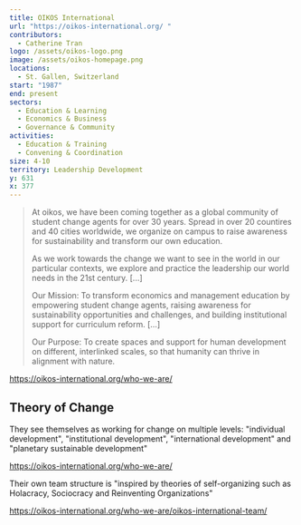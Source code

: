 ```yaml
---
title: OIKOS International
url: "https://oikos-international.org/ "
contributors:
  - Catherine Tran
logo: /assets/oikos-logo.png
image: /assets/oikos-homepage.png
locations:
  - St. Gallen, Switzerland
start: "1987"
end: present
sectors:
  - Education & Learning
  - Economics & Business
  - Governance & Community
activities:
  - Education & Training
  - Convening & Coordination
size: 4-10
territory: Leadership Development
y: 631
x: 377
---
```

> At oikos, we have been coming together as a global community of student change agents for over 30 years. Spread in over 20 countires and 40 cities worldwide, we organize on campus to raise awareness for sustainability and transform our own education.
> 
> As we work towards the change we want to see in the world in our particular contexts, we explore and practice the leadership our world needs in the 21st century. [...]
> 
> Our Mission: To transform economics and management education by empowering student change agents, raising awareness for sustainability opportunities and challenges, and building institutional support for curriculum reform. [...]
> 
> Our Purpose: To create spaces and support for human development on different, interlinked scales, so that humanity can thrive in alignment with nature.

https://oikos-international.org/who-we-are/ 

## Theory of Change

They see themselves as working for change on multiple levels: "individual development", "institutional development", "international development" and "planetary sustainable development" 

https://oikos-international.org/who-we-are/ 

Their own team structure is "inspired by theories of self-organizing such as Holacracy, Sociocracy and Reinventing Organizations" 

https://oikos-international.org/who-we-are/oikos-international-team/ 
